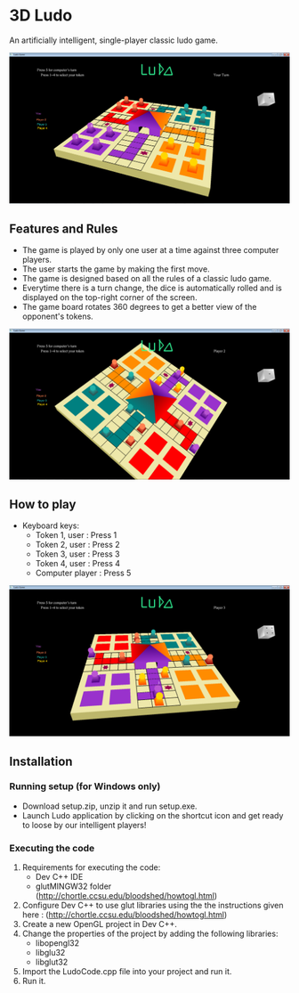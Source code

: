 # 3D Ludo
An artificially intelligent, single-player classic ludo game. 

![alt text](screenshots/overview.png "Description goes here")

## Features and Rules
- The game is played by only one user at a time against three computer players.
- The user starts the game by making the first move.
- The game is designed based on all the rules of a classic ludo game.
- Everytime there is a turn change, the dice is automatically rolled and is displayed on the top-right corner of the screen.
- The game board rotates 360 degrees to get a better view of the opponent's tokens.

![alt text](screenshots/rotation.png "Description goes here")

## How to play
- Keyboard keys:
  - Token 1, user : Press 1
  - Token 2, user : Press 2
  - Token 3, user : Press 3
  - Token 4, user : Press 4
  - Computer player : Press 5
   
![alt text](screenshots/movedtokens.png "Description goes here")

## Installation 
### Running setup (for Windows only)
- Download setup.zip, unzip it and run setup.exe.
- Launch Ludo application by clicking on the shortcut icon and get ready to loose by our intelligent players!

### Executing the code
1. Requirements for executing the code:
   - Dev C++ IDE
   - glutMINGW32 folder (http://chortle.ccsu.edu/bloodshed/howtogl.html)
2. Configure Dev C++ to use glut libraries using the the instructions given here : (http://chortle.ccsu.edu/bloodshed/howtogl.html)
3. Create a new OpenGL project in Dev C++.
4. Change the properties of the project by adding the following libraries: 
   - libopengl32
   - libglu32
   - libglut32
5. Import the LudoCode.cpp file into your project and run it.
6. Run it.




